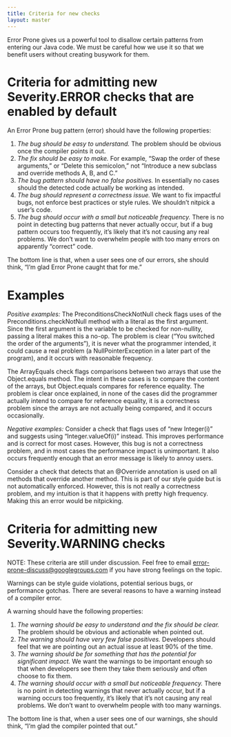 ```yaml
---
title: Criteria for new checks
layout: master
---
```


Error Prone gives us a powerful tool to disallow certain patterns from entering our Java code. We must be careful how we use it so that we benefit users without creating busywork for them. 

# Criteria for admitting new Severity.ERROR checks that are enabled by default

An Error Prone bug pattern (error) should have the following properties:

1. *The bug should be easy to understand.*  The problem should be obvious once the compiler points it out.  
1. *The fix should be easy to make.* For example, “Swap the order of these arguments,” or “Delete this semicolon,” not “Introduce a new subclass and override methods A, B, and C.”
1. *The bug pattern should have no false positives.*  In essentially no cases should the detected code actually be working as intended.
1. *The bug should represent a correctness issue.* We want to fix impactful bugs, not enforce best practices or style rules.  We shouldn’t nitpick a user’s code.
1. *The bug should occur with a small but noticeable frequency.*  There is no point in detecting bug patterns that never actually occur, but if a bug pattern occurs too frequently, it’s likely that it’s not causing any real problems.  We don’t want to overwhelm people with too many errors on apparently “correct” code.

The bottom line is that, when a user sees one of our errors, she should think, “I’m glad Error Prone caught that for me.”

# Examples

*Positive examples:*
The PreconditionsCheckNotNull check flags uses of the Preconditions.checkNotNull method with a literal as the first argument.  Since the first argument is the variable to be checked for non-nullity, passing a literal makes this a no-op.  The problem is clear (“You switched the order of the arguments”), it is never what the programmer intended, it could cause a real problem (a NullPointerException in a later part of the program), and it occurs with reasonable frequency. 

The ArrayEquals check flags comparisons between two arrays that use the Object.equals method.  The intent in these cases is to compare the content of the arrays, but Object.equals compares for reference equality.  The problem is clear once explained, in none of the cases did the programmer actually intend to compare for reference equality, it is a correctness problem since the arrays are not actually being compared, and it occurs occasionally.

*Negative examples:*
Consider a check that flags uses of “new Integer(i)” and suggests using “Integer.valueOf(i)” instead.  This improves performance and is correct for most cases.  However, this bug is not a correctness problem, and in most cases the performance impact is unimportant.  It also occurs frequently enough that an error message is likely to annoy users.

Consider a check that detects that an @Override annotation is used on all methods that override another method.  This is part of our style guide but is not automatically enforced.  However, this is not really a correctness problem, and my intuition is that it happens with pretty high frequency.  Making this an error would be nitpicking.

# Criteria for admitting new Severity.WARNING checks
NOTE: These criteria are still under discussion. Feel free to email error-prone-discuss@googlegroups.com if you have strong feelings on the topic.

Warnings can be style guide violations, potential serious bugs, or performance gotchas. There are several reasons to have a warning instead of a compiler error.

A warning should have the following properties:

1. *The warning should be easy to understand and the fix should be clear.*  The problem should be obvious and actionable when pointed out.
2. *The warning should have very few false positives.* Developers should feel that we are pointing out an actual issue at least 90% of the time.
3. *The warning should be for something that has the potential for significant impact.* We want the warnings to be important enough so that when developers see them they take them seriously and often choose to fix them.
4. *The warning should occur with a small but noticeable frequency.*  There is no point in detecting warnings that never actually occur, but if a warning occurs too frequently, it’s likely that it’s not causing any real problems.  We don’t want to overwhelm people with too many warnings.

The bottom line is that, when a user sees one of our warnings, she should think, “I’m glad the compiler pointed that out.”
